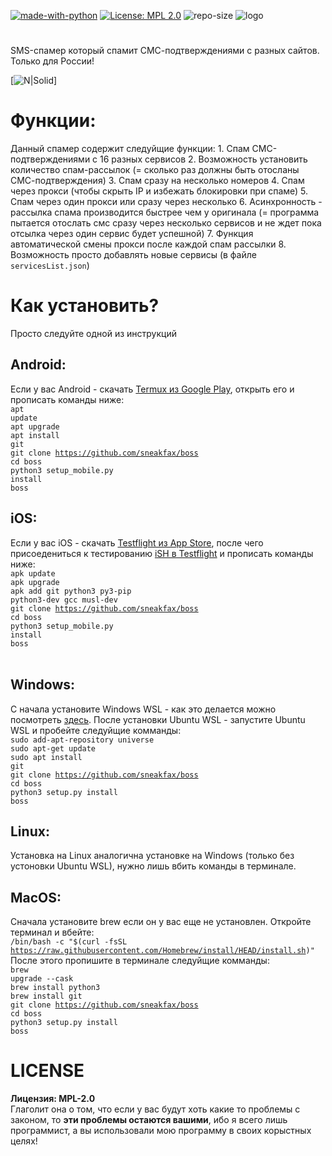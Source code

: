[![made-with-python](https://img.shields.io/badge/Made%20with-Python-1f425f.svg)](https://www.python.org/) [![License: MPL 2.0](https://img.shields.io/badge/License-MPL%202.0-brightgreen.svg)](https://opensource.org/licenses/MPL-2.0) ![repo-size](https://img.shields.io/github/repo-size/sneakfax/boss)
![logo](https://raw.githubusercontent.com/sneakfax/boss/master/logo.jpg)
#
SMS-спамер который спамит СМС-подтверждениями с разных сайтов.<br>
Только для России!<br>

[![N|Solid](https://i.ibb.co/3dY0Z1B/bosss2.jpg)]



# Функции:
Данный спамер содержит следуйщие функции:
    1. Спам СМС-подтверждениями с 16 разных сервисов
2. Возможность установить количество спам-рассылок (= сколько раз должны быть отосланы СМС-подтверждения)
    3. Спам сразу на несколько номеров
4. Спам через прокси (чтобы скрыть IP и избежать блокировки при спаме)
    5. Спам через один прокси или сразу через несколько
6. Асинхронность - рассылка спама производится быстрее чем у оригинала (= программа пытается отослать смс сразу через несколько сервисов и не ждет пока отсылка через один сервис будет успешной)
    7. Функция автоматической смены прокси после каждой спам рассылки
8. Возможность просто добавлять новые сервисы (в файле <code>servicesList.json</code>)

# Как установить?
   Просто следуйте одной из инструкций<br>
## Android:
   Если у вас Android - скачать <a href="https://play.google.com/store/apps/details?id=com.termux&hl=ru">Termux из Google Play</a>, открыть его и прописать команды ниже:<br>
    <code>apt update</code><br>
    <code>apt upgrade</code><br>
    <code>apt install git</code><br>
    <code>git clone https://github.com/sneakfax/boss</code><br>
    <code>cd boss</code><br>
    <code>python3 setup_mobile.py install</code><br>
    <code>boss</code><br>

## iOS:
   Если у вас iOS - скачать <a href="https://apps.apple.com/ru/app/testflight/id899247664">Testflight из App Store</a>, после чего присоедениться к тестированию <a href="https://testflight.apple.com/join/97i7KM8O">iSH в Testflight</a> и прописать команды ниже:<br>
    <code>apk update</code><br>
    <code>apk upgrade</code><br>
    <code>apk add git python3 py3-pip python3-dev gcc musl-dev</code><br>
    <code>git clone https://github.com/sneakfax/boss</code><br>
    <code>cd boss</code><br>
    <code>python3 setup_mobile.py install</code><br>
    <code>boss</code><br>
    <br>

## Windows:
   С начала установите Windows WSL - как это делается можно посмотреть <a href="https://www.youtube.com/watch?v=HYuFw-YldjU">здесь</a>.
    После установки Ubuntu WSL - запустите Ubuntu WSL и пробейте следуйщие комманды:<br>
    <code>sudo add-apt-repository universe</code><br>
    <code>sudo apt-get update</code><br>
    <code>sudo apt install git</code><br>
    <code>git clone https://github.com/sneakfax/boss</code><br>
    <code>cd boss</code><br>
    <code>python3 setup.py install</code><br>
    <code>boss</code><br>

## Linux:
   Установка на Linux аналогична установке на Windows (только без устоновки Ubuntu WSL), нужно лишь вбить команды в терминале.<br>

## MacOS:
   Сначала установите brew если он у вас еще не установлен. Откройте терминал и вбейте:<br>
    <code>/bin/bash -c "$(curl -fsSL https://raw.githubusercontent.com/Homebrew/install/HEAD/install.sh)"</code><br>
    После этого пропишите в терминале следуйщие комманды:<br>
    <code>brew upgrade --cask</code><br>
    <code>brew install python3</code><br>
    <code>brew install git</code><br>
    <code>git clone https://github.com/sneakfax/boss</code><br>
    <code>cd boss</code><br>
    <code>python3 setup.py install</code><br>
    <code>boss</code><br>




# LICENSE
   **Лицензия: MPL-2.0**<br>
   Глаголит она о том, что если у вас будут хоть какие то проблемы с законом, то <b>эти проблемы остаются вашими</b>, ибо я всего лишь программист, а вы использовали мою программу в своих корыстных целях!
